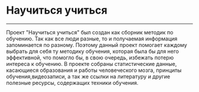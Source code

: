 # Научиться учиться
---
Проект "Научиться учиться" был создан как сборник методик по обучению. Так как все люди разные, то и получаемая информация запоминается по разному. Поэтому данный проект помогает каждому выбрать для себя ту методику обучения, которая была бы для него эффективной, что помогло бы, в свою очередь, избежать потерю интереса к обучению. В проекте собраны статистические данные, касающиеся образования и работы человеческого мозга, принципы обучения,видеозаписи, а так же ссылки на литературу и другие полезные ресурсы, содержащих техники обучения. 

   